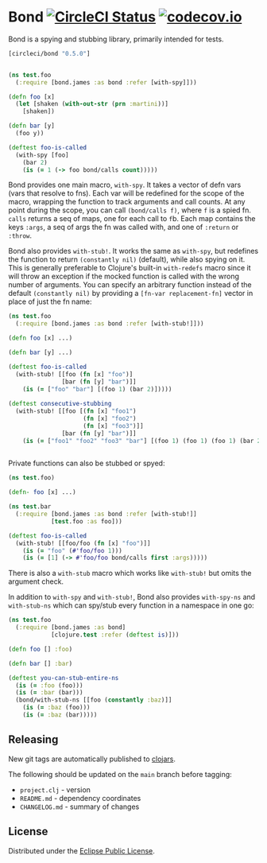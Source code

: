 Bond [![CircleCI Status](https://circleci.com/gh/circleci/bond.png?style=badge)](https://circleci.com/gh/circleci/bond) [![codecov.io](https://codecov.io/github/circleci/bond/coverage.svg?branch=main)](https://codecov.io/github/circleci/bond?branch=main)
====

Bond is a spying and stubbing library, primarily intended for tests.

```clojure
[circleci/bond "0.5.0"]
```

```clojure

(ns test.foo
  (:require [bond.james :as bond :refer [with-spy]]))

(defn foo [x]
  (let [shaken (with-out-str (prn :martini))]
    [shaken])

(defn bar [y]
  (foo y))

(deftest foo-is-called
  (with-spy [foo]
    (bar 2)
    (is (= 1 (-> foo bond/calls count)))))
```

Bond provides one main macro, `with-spy`. It takes a vector of defn vars (vars that resolve to fns). Each var will be redefined for the scope of the macro, wrapping the function to track arguments and call counts. At any point during the scope, you can call `(bond/calls f)`, where `f` is a spied fn. `calls` returns a seq of maps, one for each call to `f`b. Each map contains the keys `:args`, a seq of args the fn was called with, and one of `:return` or `:throw`.

Bond also provides `with-stub!`. It works the same as `with-spy`, but redefines the function to return `(constantly nil)` (default), while also spying on it. This is generally preferable to Clojure's built-in `with-redefs` macro since it will throw an exception if the mocked function is called with the wrong number of arguments. You can specify an arbitrary function instead of the default `(constantly nil)` by providing a `[fn-var replacement-fn]` vector in place of just the fn name:

```clojure
(ns test.foo
  (:require [bond.james :as bond :refer [with-stub!]]))

(defn foo [x] ...)

(defn bar [y] ...)

(deftest foo-is-called
  (with-stub! [[foo (fn [x] "foo")]
               [bar (fn [y] "bar")]]
    (is (= ["foo" "bar"] [(foo 1) (bar 2)]))))
    
(deftest consecutive-stubbing
  (with-stub! [[foo [(fn [x] "foo1") 
                     (fn [x] "foo2") 
                     (fn [x] "foo3")]]
               [bar (fn [y] "bar")]]
    (is (= ["foo1" "foo2" "foo3" "bar"] [(foo 1) (foo 1) (foo 1) (bar 2)]))))
    
```

Private functions can also be stubbed or spyed:

``` clojure
(ns test.foo)

(defn- foo [x] ...)
```

``` clojure
(ns test.bar
  (:require [bond.james :as bond :refer [with-stub!]]
            [test.foo :as foo]))

(deftest foo-is-called
  (with-stub! [[foo/foo (fn [x] "foo")]]
    (is (= "foo" (#'foo/foo 1)))
    (is (= [1] (-> #'foo/foo bond/calls first :args)))))
```

There is also a `with-stub` macro which works like `with-stub!` but omits the argument check.

In addition to `with-spy` and `with-stub!`, Bond also provides `with-spy-ns`
and `with-stub-ns` which can spy/stub every function in a namespace in one go:

```clojure
(ns test.foo
  (:require [bond.james :as bond]
            [clojure.test :refer (deftest is)]))

(defn foo [] :foo)

(defn bar [] :bar)

(deftest you-can-stub-entire-ns
  (is (= :foo (foo)))
  (is (= :bar (bar)))
  (bond/with-stub-ns [[foo (constantly :baz)]]
    (is (= :baz (foo)))
    (is (= :baz (bar)))))
```

Releasing
---------

New git tags are automatically published to [clojars](https://clojars.org/circleci/bond).

The following should be updated on the `main` branch before tagging:

- `project.clj` - version
- `README.md` - dependency coordinates
- `CHANGELOG.md` - summary of changes

License
-------

Distributed under the [Eclipse Public License](http://www.eclipse.org/legal/epl-v10.html).
